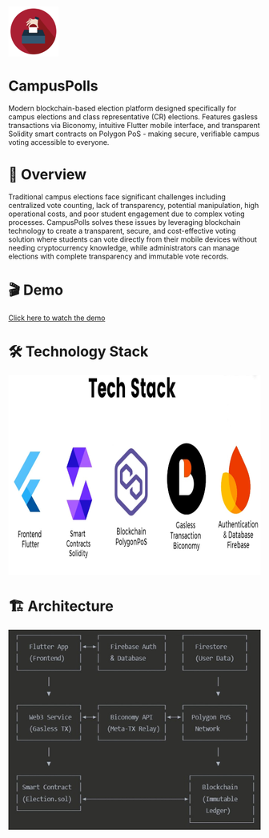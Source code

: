 <img src="https://raw.githubusercontent.com/OlaPhoenix/campuspolls/main/assets/images/appicon.png"
alt="CampusPolls logo"
width="100"
height="100"/>

# CampusPolls
Modern blockchain-based election platform designed specifically for campus elections and class representative (CR) elections. Features gasless transactions via Biconomy, intuitive Flutter mobile interface, and transparent Solidity smart contracts on Polygon PoS - making secure, verifiable campus voting accessible to everyone.

# 🎯 Overview
Traditional campus elections face significant challenges including centralized vote counting, lack of transparency, potential manipulation, high operational costs, and poor student engagement due to complex voting processes. CampusPolls solves these issues by leveraging blockchain technology to create a transparent, secure, and cost-effective voting solution where students can vote directly from their mobile devices without needing cryptocurrency knowledge, while administrators can manage elections with complete transparency and immutable vote records.

# 🎬 Demo
[Click here to watch the demo](https://youtu.be/DAYz8uXpXIM)

# 🛠 Technology Stack
<img src="https://raw.githubusercontent.com/OlaPhoenix/campuspolls/main/assets/images/techstack.jpg"
alt="Tech Stack"
width="800"
height="400"/>

# 🏗 Architecture
<img src="https://raw.githubusercontent.com/OlaPhoenix/campuspolls/main/assets/images/architecture.jpg"
alt="Architecture"
width="600"
height="400"/>